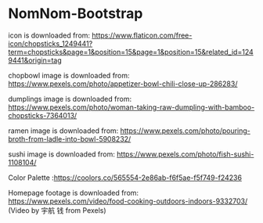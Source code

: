 # NomNom-Bootstrap

icon is downloaded from: https://www.flaticon.com/free-icon/chopsticks_1249441?term=chopsticks&page=1&position=15&page=1&position=15&related_id=1249441&origin=tag

chopbowl image is downloaded from: https://www.pexels.com/photo/appetizer-bowl-chili-close-up-286283/

dumplings image is downloaded from: https://www.pexels.com/photo/woman-taking-raw-dumpling-with-bamboo-chopsticks-7364013/

ramen image is downloaded from: https://www.pexels.com/photo/pouring-broth-from-ladle-into-bowl-5908232/

sushi image is downloaded from: https://www.pexels.com/photo/fish-sushi-1108104/

Color Palette :https://coolors.co/565554-2e86ab-f6f5ae-f5f749-f24236

Homepage footage is downloaded from: https://www.pexels.com/video/food-cooking-outdoors-indoors-9332703/ (Video by 宇航 钱 from Pexels)